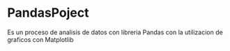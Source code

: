 # PandasPoject
Es un proceso de analisis de datos con libreria Pandas con la utilizacion de graficos con Matplotlib
